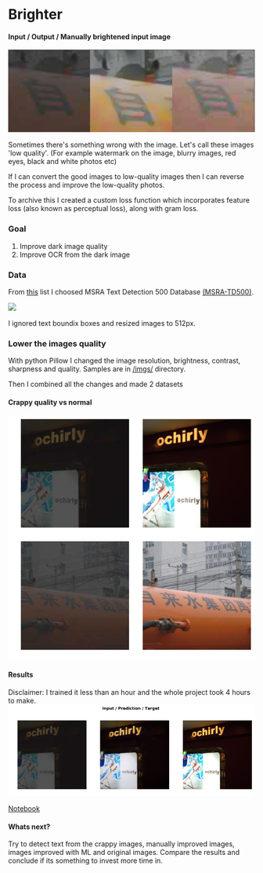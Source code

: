 # Brighter

#### Input / Output / Manually brightened input image
![imgs/test_result.png](imgs/test_result.png)

Sometimes there's something wrong with the image. Let's call these images 'low quality'. (For example watermark on the image, blurry images, red eyes, black and white photos etc)

If I can convert the good images to low-quality images then I can reverse the process and improve the low-quality photos.

To archive this I created a custom loss function which incorporates feature loss (also known as perceptual loss), along with gram loss.

### Goal
1. Improve dark image quality
2. Improve OCR from the dark image

### Data
From [this](https://gengo.ai/datasets/15-best-ocr-handwriting-datasets/) list I choosed MSRA Text Detection 500 Database [(MSRA-TD500)](http://www.iapr-tc11.org/mediawiki/index.php?title=MSRA_Text_Detection_500_Database_(MSRA-TD500)).

![](http://www.iapr-tc11.org/mediawiki/images/MSRA-TD500_Example.jpg)

I ignored text boundix boxes and resized images to 512px.

### Lower the images quality
With python Pillow I changed the image resolution, brightness, contrast, sharpness and quality.
Samples are in [/imgs/](https://github.com/korjusk/Brighter/tree/master/imgs) directory.


Then I combined all the changes and made 2 datasets
#### Crappy quality vs normal
![](imgs/dataset.png)

#### Results
Disclaimer: I trained it less than an hour and the whole project took 4 hours to make.
![](imgs/three.png)

[Notebook](https://github.com/korjusk/Brighter/blob/master/notebook.ipynb)
#### Whats next?
Try to detect text from the crappy images, manually improved images, images improved with ML and original images.
Compare the results and conclude if its something to invest more time in.

